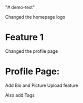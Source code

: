 "# demo-test" 

Changed the homepage logo 

# Feature 1 
Changed the profile page

# Profile Page: 

Add Bio and Picture Upload feature

Also add Tags 